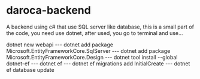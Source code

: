 # daroca-backend
A backend using c# that use SQL server like database, this is a small part of the code, you need use dotnet, after used, you go to terminal and use...

dotnet new webapi --- 
dotnet add package Microsoft.EntityFrameworkCore.SqlServer 
--- dotnet add package Microsoft.EntityFrameworkCore.Design
--- dotnet tool install --global dotnet-ef
--- dotnet ef
--- dotnet ef migrations add InitialCreate
--- dotnet ef database update
